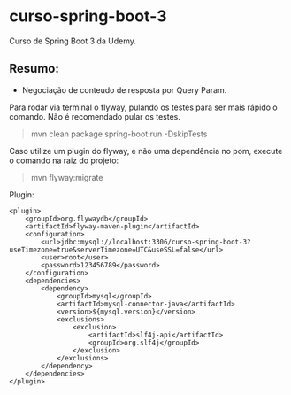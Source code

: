 # curso-spring-boot-3
Curso de Spring Boot 3 da Udemy.
## Resumo:
 * Negociação de conteudo de resposta por Query Param.

Para rodar via terminal o flyway, pulando os testes para ser mais rápido o comando. Não é recomendado pular os testes.
> mvn clean package spring-boot:run -DskipTests

Caso utilize um plugin do flyway, e não uma dependência no pom, execute o comando na raiz do projeto:
> mvn flyway:migrate

Plugin:
```
<plugin>
    <groupId>org.flywaydb</groupId>
    <artifactId>flyway-maven-plugin</artifactId>
    <configuration>
        <url>jdbc:mysql://localhost:3306/curso-spring-boot-3?useTimezone=true&serverTimezone=UTC&useSSL=false</url>
        <user>root</user>
        <password>123456789</password>
    </configuration>
    <dependencies>
        <dependency>
            <groupId>mysql</groupId>
            <artifactId>mysql-connector-java</artifactId>
            <version>${mysql.version}</version>
            <exclusions>
                <exclusion>
                    <artifactId>slf4j-api</artifactId>
                    <groupId>org.slf4j</groupId>
                </exclusion>
            </exclusions>
        </dependency>
    </dependencies>
</plugin> 
```
